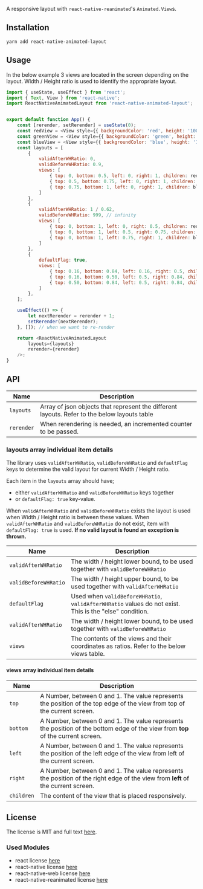 
A responsive layout with `react-native-reanimated`'s `Animated.View`s.
## Installation

```
yarn add react-native-animated-layout
```

## Usage

In the below example 3 views are located in the screen depending on the layout. Width / Height ratio is used to identify the appropriate layout.

```javascript
import { useState, useEffect } from 'react';
import { Text, View } from 'react-native';
import ReactNativeAnimatedLayout from 'react-native-animated-layout';


export default function App() {
	const [rerender, setRerender] = useState(0);
	const redView = <View style={{ backgroundColor: 'red', height: '100%', width: '100%', }}><Text>{"I am the red view"}</Text></View>;
	const greenView = <View style={{ backgroundColor: 'green', height: '100%', width: '100%', }}><Text>{"I am the green view"}</Text></View>;
	const blueView = <View style={{ backgroundColor: 'blue', height: '100%', width: '100%', }}><Text>{"I am the blue view"}</Text></View>;
	const layouts = [
		{
			validAfterWHRatio: 0,
			validBeforeWHRatio: 0.9,
			views: [
				{ top: 0, bottom: 0.5, left: 0, right: 1, children: redView },
				{ top: 0.5, bottom: 0.75, left: 0, right: 1, children: greenView },
				{ top: 0.75, bottom: 1, left: 0, right: 1, children: blueView },
			]
		},
		{
			validAfterWHRatio: 1 / 0.62,
			validBeforeWHRatio: 999, // infinity
			views: [
				{ top: 0, bottom: 1, left: 0, right: 0.5, children: redView },
				{ top: 0, bottom: 1, left: 0.5, right: 0.75, children: greenView },
				{ top: 0, bottom: 1, left: 0.75, right: 1, children: blueView },
			]
		},
		{
			defaultFlag: true,
			views: [
				{ top: 0.16, bottom: 0.84, left: 0.16, right: 0.5, children: redView },
				{ top: 0.16, bottom: 0.50, left: 0.5, right: 0.84, children: greenView },
				{ top: 0.50, bottom: 0.84, left: 0.5, right: 0.84, children: blueView },
			]
		},
	];

	useEffect(() => {
		let nextRerender = rerender + 1;
		setRerender(nextRerender);
	}, []); // when we want to re-render

	return <ReactNativeAnimatedLayout
		layouts={layouts}
		rerender={rerender}
	/>;
}
```
## API

| Name | Description |
|------|-------------|
|  `layouts`  | Array of json objects that represent the different layouts. Refer to the below layouts table | 
|  `rerender` | When rerendering is needed, an incremented counter to be passed. |
### layouts array individual item details

The library uses `validAfterWHRatio`, `validBeforeWHRatio` and `defaultFlag` keys to determine the valid layout for current Width / Height ratio. 

Each item in the `layouts` array should have;
- either `validAfterWHRatio` and `validBeforeWHRatio` keys together
- or `defaultFlag: true` key-value.

When `validAfterWHRatio` and `validBeforeWHRatio` exists the layout is used when Width / Height ratio is between these values.
When `validAfterWHRatio` and `validBeforeWHRatio` do not exist, item with `defaultFlag: true` is used.
**If no valid layout is found an exception is thrown.**

| Name | Description |
|------|-------------|
| `validAfterWHRatio` | The width / height lower bound, to be used together with `validBeforeWHRatio` | 
| `validBeforeWHRatio` | The width / height upper bound, to be used together with `validAfterWHRatio` | 
| `defaultFlag` | Used when `validBeforeWHRatio`, `validAfterWHRatio` values do not exist. This is the "else" condition.|
| `validAfterWHRatio` | The width / height lower bound, to be used together with `validBeforeWHRatio` | 
| `views` | The contents of the views and their coordinates as ratios. Refer to the below views table. |

#### views array individual item details

| Name | Description |
|------|-------------|
| `top` | A Number, between 0 and 1. The value represents the position of the top edge of the view from top of the current screen. | 
| `bottom` | A Number, between 0 and 1. The value represents the position of the bottom edge of the view from **top** of the current screen. |
| `left` | A Number, between 0 and 1. The value represents the position of the left edge of the view from left of the current screen. | 
| `right` | A Number, between 0 and 1. The value represents the position of the right edge of the view from **left** of the current screen. |
| `children` | The content of the view that is placed responsively. |

## License

The license is MIT and full text [here](LICENSE).

### Used Modules

* react license [here](./OtherLicenses/react.txt)
* react-native license [here](./OtherLicenses/react-native.txt)
* react-native-web license [here](./OtherLicenses/react-native-web.txt)
* react-native-reanimated license [here](./OtherLicenses/react-native-reanimated.txt)
